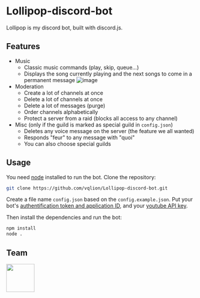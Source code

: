 # Lollipop-discord-bot

Lollipop is my discord bot, built with discord.js.

## Features

- Music
  - Classic music commands (play, skip, queue...)
  - Displays the song currently playing and the next songs to come in a permanent message
   ![image](https://github.com/vqlion/Lollipop-discord-bot/assets/104720049/62e259fd-2e49-41de-8b29-9aa351ba24f4)
- Moderation
  - Create a lot of channels at once
  - Delete a lot of channels at once
  - Delete a lot of messages (purge)
  - Order channels alphabetically
  - Protect a server from a raid (blocks all access to any channel)
- Misc (only if the guild is marked as special guild in ```config.json```)
  - Deletes any voice message on the server (the feature we all wanted)
  - Responds "feur" to any message with "quoi"
  - You can also choose special guilds

## Usage

You need [node](https://nodejs.org) installed to run the bot.
Clone the repository:
```bash
git clone https://github.com/vqlion/Lollipop-discord-bot.git
```
Create a file name ```config.json``` based on the ```config.example.json```. Put your bot's [authentification token and application ID](https://discord.com/developers/docs/getting-started), and your [youtube API key](https://console.cloud.google.com/apis/). 

Then install the dependencies and run the bot:
```bash
npm install
node .
```

## Team

<a href="https://github.com/vqlion"><img src="https://avatars.githubusercontent.com/u/104720049?v=4" width="75"></a> 
